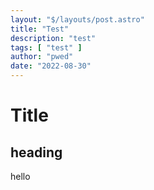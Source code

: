 ```yaml
---
layout: "$/layouts/post.astro"
title: "Test"
description: "test"
tags: [ "test" ]
author: "pwed"
date: "2022-08-30"
---
```

# Title

## heading

hello

